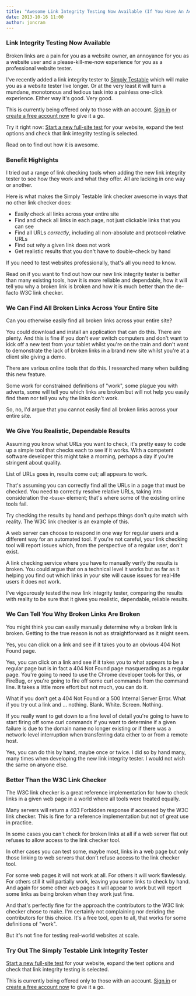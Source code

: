 ```yaml
---
title: "Awesome Link Integrity Testing Now Available (If You Have An Account)"
date: 2013-10-16 11:00
author: joncram
---
```


### Link Integrity Testing Now Available

Broken links are a pain for you as a website owner, an annoyance for you
as a website user and a please-kill-me-now experience for you as a
professional website tester.

I've recently added a link integrity tester to [Simply Testable](https://simplytestable.com)
which will make you as a website tester live longer. Or at the very
least it will turn a mundane, monotonous and tedious task into a painless one-click
experience. Either way it's good. Very good.

This is currently being offered only to those with an account.
[Sign in](https://gears.simplytestable.com/signin/) or [create a free account now](https://gears.simplytestable.com/signup/)
to give it a go.

Try it right now: [Start a new full-site test](https://gears.simplytestable.com/)
for your website, expand the test options and check that link integrity testing
is selected.

Read on to find out how it is awesome.

### Benefit Highlights

I tried out a range of link checking tools when adding the new link
integrity tester to see how they work and what they offer. All are lacking in one way or another.

Here is what makes the Simply Testable link checker awesome in ways that
no other link checker does:

- Easily check all links across your entire site
- Find and check all links in each page, not just clickable links that you can see
- Find all URLs <em>correctly</em>, including all non-absolute and protocol-relative URLs
- Find out <em>why</em> a given link does not work
- Get realistic results that you don't have to double-check by hand

If you need to test websites professionally, that's all you need to know.

Read on if you want to find out how our new link integrity tester
is better than many existing tools, how it is more reliable and dependable, how it will tell you why a broken link is
broken and how it is much better than the de-facto W3C link checker.

### We Can Find All Broken Links Across Your Entire Site

Can you otherwise easily find all broken links across your entire site?

You could download and install an application that can do this. There
are plenty.
And this is fine if you don't ever switch computers and don't
want to kick off a new test from your tablet whilst you're on the train
and don't want to demonstrate the lack of broken links in a brand
new site whilst you're at a client site giving a demo.

There are various online tools that do this. I researched many when
building this new feature.

Some work for constrained definitions of "work", some plague you with
adverts, some will tell you which links are broken but will not help you easily
find them nor tell you why the links don't work.

So, no, I'd argue that you cannot easily find all broken links across
your entire site.

### We Give You Realistic, Dependable Results

Assuming you know what URLs you want to check, it's pretty easy to code
up a simple tool that checks each to see if it works. With a competent
software developer this might take a morning, perhaps a day if you're
stringent about quality.

List of URLs goes in, results come out; all appears to work.

That's assuming you can correctly find all the URLs in a page that
must be checked. You need to correctly resolve relative URLs, taking into consideration
the `<base>` element; that's where some of the existing online tools fail.

Try checking the results by hand and perhaps things don't quite
match with reality. The W3C link checker is an example of this.

A web server can choose to respond in one way for regular users and
a different way for an automated tool. If you're not careful, your
link checking tool will report issues which, from the perspective of a
regular user, don't exist.

A link checking service where you have to manually verify the results
is broken. You could argue that on a technical level it works
but as far as it helping you find out which links in your site will
cause issues for real-life users it does not work.

I've vigourously tested the new link integrity tester, comparing
the results with reality to be sure that it gives you realistic, dependable,
reliable results.

### We Can Tell You Why Broken Links Are Broken

You might think you can easily manually determine why a broken link is
broken. Getting to the true reason is not as straightforward
as it might seem.

Yes, you can click on a link and see if it takes you to an obvious
404 Not Found page.

Yes, you can click on a link and see if it takes you to what appears
to be a regular page but is in fact a 404 Not Found page masquerading
as a regular page. You're going to need to use the Chrome developer
tools for this, or FireBug, or you're going to fire off some curl commands
from the command line. It takes a little more effort but not much, you can
do it.

What if you don't get a 404 Not Found or a 500 Internal Server Error. What
if you try out a link and &hellip; nothing. Blank. White. Screen. Nothing.

If you really want to get down to a fine level of detail you're going to have to
start firing off some curl commands if you want to determine if a given failure
is due to the domain name no longer existing or if there was a network-level
interruption when transferring data either to or from a remote host.

Yes, you can do this by hand, maybe once or twice. I did so by hand many,
many times when developing the new link integrity tester. I would not wish
the same on anyone else.

### Better Than the W3C Link Checker

The W3C link checker is a great reference implementation for how
to check links in a given web page in a world where all tools were treated
equally.

Many servers will return a 403 Forbidden response
if accessed by the W3C link checker. This is fine for a reference implementation
but not of great use in practice.

In some cases you can't check for broken links at all if a web server
flat out refuses to allow access to the link checker tool.

In other cases you can test some, maybe most, links in a web page
but only those linking to web servers that don't refuse access to the link
checker tool.

For some web pages it will not work at all. For others it will work
flawlessly. For others still it will partially work, leaving you
some links to check by hand. And again for some other web pages it will
appear to work but will report some links as being broken when they
work just fine.

And that's perfectly fine for the approach the contributors to the W3C
link checker chose to make. I'm certainly not complaining nor deriding
the contributors for this choice. It's a free tool, open to all, that
works for some definitions of "work".

But it's not fine for testing real-world websites at scale.

### Try Out The Simply Testable Link Integrity Tester

[Start a new full-site test](https://gears.simplytestable.com/)
for your website, expand the test options and check that link integrity testing
is selected.

This is currently being offered only to those with an account.
[Sign in](https://gears.simplytestable.com/signin/) or [create a free account now](https://gears.simplytestable.com/signup/)
to give it a go.
